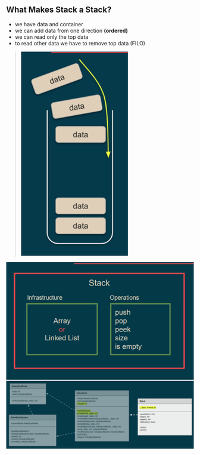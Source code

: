 ## What Makes Stack a Stack?

- we have data and container
- we can add data from one direction **(ordered)**
- we can read only the top data
- to read other data we have to remove top data (FILO)

> ![stack container](stack-container.png)

![stack](stack.png)
![implementation](implementation.png)
